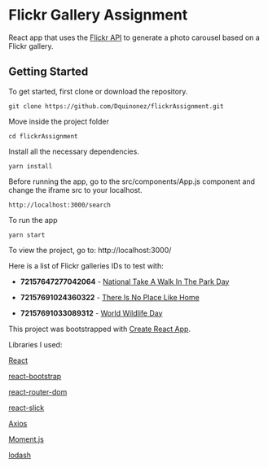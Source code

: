 # Flickr Gallery Assignment

React app that uses the [Flickr API](https://www.flickr.com/services/api/) to generate a photo carousel based on a Flickr gallery.

Getting Started
---------------

To get started, first clone or download the repository.

```git clone https://github.com/Dquinonez/flickrAssignment.git```

Move inside the project folder

```cd flickrAssignment```

Install all the necessary dependencies.

```yarn install```

Before running the app, go to the src/components/App.js component and change the iframe src to your localhost.

```http://localhost:3000/search```

To run the app

```yarn start```

To view the project, go to: http://localhost:3000/

Here is a list of Flickr galleries IDs to test with:

* **72157647277042064** - [National Take A Walk In The Park Day](https://www.flickr.com/photos/flickr/galleries/72157667259442778/)

* **72157691024360322** - [There Is No Place Like Home](https://www.flickr.com/photos/flickr/galleries/72157691024360322/?rb=1)

*  **72157691033089312** - [World Wildlife Day](https://www.flickr.com/photos/flickr/galleries/72157691033089312/)

This project was bootstrapped with [Create React App](https://github.com/facebookincubator/create-react-app).

Libraries I used:

[React](https://reactjs.org/)

[react-bootstrap](https://react-bootstrap.github.io/)

[react-router-dom](https://www.npmjs.com/package/react-router-dom)

[react-slick](https://github.com/akiran/react-slick)

[Axios](https://github.com/axios/axios)

[Moment.js](https://momentjs.com/)

[lodash](https://lodash.com/)
